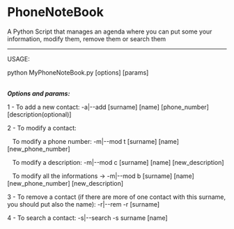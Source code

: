 # PhoneNoteBook

A Python Script that manages an agenda where you can put some your information, modify them, remove them or search them
<hr>
USAGE:

python MyPhoneNoteBook.py [options] [params] <br> <br>

<em><strong> Options and params: </strong></em><br>

1 - To add a new contact: -a|--add [surname] [name] [phone_number] [description(optional)] <br>

2 - To modify a contact: <br>

&nbsp;&nbsp; To modify a phone number: -m|--mod t [surname] [name] [new_phone_number] <br>

&nbsp;&nbsp; To modify a description: -m|--mod c [surname] [name] [new_description] <br>

&nbsp;&nbsp; To modify all the informations -> -m|--mod b [surname] [name] [new_phone_number] [new_description] <br>

3 - To remove a contact (if there are more of one contact with this surname, you should put also the name): -r|--rem -r [surname] <br>

4 - To search a contact: -s|--search -s surname [name]
